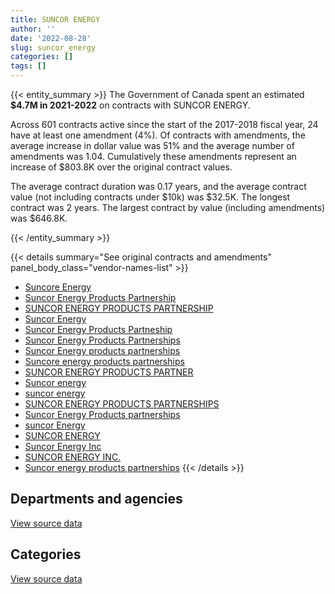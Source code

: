 ```yaml
---
title: SUNCOR ENERGY
author: ''
date: '2022-08-28'
slug: suncor_energy
categories: []
tags: []
---
```


<script src="/rmarkdown-libs/htmlwidgets/htmlwidgets.js"></script>
<link href="/rmarkdown-libs/datatables-css/datatables-crosstalk.css" rel="stylesheet" />
<script src="/rmarkdown-libs/datatables-binding/datatables.js"></script>
<script src="/rmarkdown-libs/jquery/jquery-3.6.0.min.js"></script>
<link href="/rmarkdown-libs/dt-core-bootstrap/css/dataTables.bootstrap.min.css" rel="stylesheet" />
<link href="/rmarkdown-libs/dt-core-bootstrap/css/dataTables.bootstrap.extra.css" rel="stylesheet" />
<script src="/rmarkdown-libs/dt-core-bootstrap/js/jquery.dataTables.min.js"></script>
<script src="/rmarkdown-libs/dt-core-bootstrap/js/dataTables.bootstrap.min.js"></script>
<link href="/rmarkdown-libs/crosstalk/css/crosstalk.min.css" rel="stylesheet" />
<script src="/rmarkdown-libs/crosstalk/js/crosstalk.min.js"></script>
<script src="/rmarkdown-libs/htmlwidgets/htmlwidgets.js"></script>
<link href="/rmarkdown-libs/datatables-css/datatables-crosstalk.css" rel="stylesheet" />
<script src="/rmarkdown-libs/datatables-binding/datatables.js"></script>
<script src="/rmarkdown-libs/jquery/jquery-3.6.0.min.js"></script>
<link href="/rmarkdown-libs/dt-core-bootstrap/css/dataTables.bootstrap.min.css" rel="stylesheet" />
<link href="/rmarkdown-libs/dt-core-bootstrap/css/dataTables.bootstrap.extra.css" rel="stylesheet" />
<script src="/rmarkdown-libs/dt-core-bootstrap/js/jquery.dataTables.min.js"></script>
<script src="/rmarkdown-libs/dt-core-bootstrap/js/dataTables.bootstrap.min.js"></script>
<link href="/rmarkdown-libs/crosstalk/css/crosstalk.min.css" rel="stylesheet" />
<script src="/rmarkdown-libs/crosstalk/js/crosstalk.min.js"></script>

{{< entity_summary >}}
The Government of Canada spent an estimated **\$4.7M in 2021-2022** on contracts with SUNCOR ENERGY.

Across 601 contracts active since the start of the 2017-2018 fiscal year, 24 have at least one amendment (4%). Of contracts with amendments, the average increase in dollar value was 51% and the average number of amendments was 1.04. Cumulatively these amendments represent an increase of \$803.8K over the original contract values.

The average contract duration was 0.17 years, and the average contract value (not including contracts under \$10k) was \$32.5K. The longest contract was 2 years. The largest contract by value (including amendments) was \$646.8K.

{{< /entity_summary >}}

{{< details summary="See original contracts and amendments" panel_body_class="vendor-names-list" >}}
- [Suncore Energy](https://search.open.canada.ca/en/ct/?sort=contract_value_f%20desc&page=1&search_text=%22Suncore%20Energy%22)
- [Suncor Energy Products Partnership](https://search.open.canada.ca/en/ct/?sort=contract_value_f%20desc&page=1&search_text=%22Suncor%20Energy%20Products%20Partnership%22)
- [SUNCOR ENERGY PRODUCTS PARTNERSHIP](https://search.open.canada.ca/en/ct/?sort=contract_value_f%20desc&page=1&search_text=%22SUNCOR%20ENERGY%20PRODUCTS%20PARTNERSHIP%22)
- [Suncor Energy](https://search.open.canada.ca/en/ct/?sort=contract_value_f%20desc&page=1&search_text=%22Suncor%20Energy%22)
- [Suncor Energy Products Partneship](https://search.open.canada.ca/en/ct/?sort=contract_value_f%20desc&page=1&search_text=%22Suncor%20Energy%20Products%20Partneship%22)
- [Suncor Energy Products Partnerships](https://search.open.canada.ca/en/ct/?sort=contract_value_f%20desc&page=1&search_text=%22Suncor%20Energy%20Products%20Partnerships%22)
- [Suncor Energy products partnerships](https://search.open.canada.ca/en/ct/?sort=contract_value_f%20desc&page=1&search_text=%22Suncor%20Energy%20products%20partnerships%22)
- [Suncore energy products partnerships](https://search.open.canada.ca/en/ct/?sort=contract_value_f%20desc&page=1&search_text=%22Suncore%20energy%20products%20partnerships%22)
- [SUNCOR ENERGY PRODUCTS PARTNER](https://search.open.canada.ca/en/ct/?sort=contract_value_f%20desc&page=1&search_text=%22SUNCOR%20ENERGY%20PRODUCTS%20PARTNER%22)
- [Suncor energy](https://search.open.canada.ca/en/ct/?sort=contract_value_f%20desc&page=1&search_text=%22Suncor%20energy%22)
- [suncor energy](https://search.open.canada.ca/en/ct/?sort=contract_value_f%20desc&page=1&search_text=%22suncor%20energy%22)
- [SUNCOR ENERGY PRODUCTS PARTNERSHIPS](https://search.open.canada.ca/en/ct/?sort=contract_value_f%20desc&page=1&search_text=%22SUNCOR%20ENERGY%20PRODUCTS%20PARTNERSHIPS%22)
- [Suncor Energy Products partnerships](https://search.open.canada.ca/en/ct/?sort=contract_value_f%20desc&page=1&search_text=%22Suncor%20Energy%20Products%20partnerships%22)
- [suncor Energy](https://search.open.canada.ca/en/ct/?sort=contract_value_f%20desc&page=1&search_text=%22suncor%20Energy%22)
- [SUNCOR ENERGY](https://search.open.canada.ca/en/ct/?sort=contract_value_f%20desc&page=1&search_text=%22SUNCOR%20ENERGY%22)
- [Suncor Energy Inc](https://search.open.canada.ca/en/ct/?sort=contract_value_f%20desc&page=1&search_text=%22Suncor%20Energy%20Inc%22)
- [SUNCOR ENERGY INC.](https://search.open.canada.ca/en/ct/?sort=contract_value_f%20desc&page=1&search_text=%22SUNCOR%20ENERGY%20INC.%22)
- [Suncor energy products partnerships](https://search.open.canada.ca/en/ct/?sort=contract_value_f%20desc&page=1&search_text=%22Suncor%20energy%20products%20partnerships%22)
{{< /details >}}

## Departments and agencies

<div id="htmlwidget-1" style="width:100%;height:auto;" class="datatables html-widget"></div>
<script type="application/json" data-for="htmlwidget-1">{"x":{"style":"bootstrap","filter":"none","vertical":false,"data":[["<a href=\"/departments/aafc-aac/\">Agriculture and Agri-Food Canada<\/a>","<a href=\"/departments/csc-scc/\">Correctional Service of Canada<\/a>","<a href=\"/departments/dfo-mpo/\">Fisheries and Oceans Canada<\/a>","<a href=\"/departments/dnd-mdn/\">National Defence<\/a>","<a href=\"/departments/ec/\">Environment and Climate Change Canada<\/a>","<a href=\"/departments/pc/\">Parks Canada<\/a>","<a href=\"/departments/pch/\">Canadian Heritage<\/a>","<a href=\"/departments/phac-aspc/\">Public Health Agency of Canada<\/a>","<a href=\"/departments/tc/\">Transport Canada<\/a>"],[null,null,3760078.52,5315977.36,null,28447.5,null,null,null],[14227.22,79800,1578648.1,2266698.93,null,1546393.13,26366.02,null,16800],[20509.65,298137.07,702553.65,121095.3,20130.18,1149423.96,13224.81,null,21000],[129691.54,382974.8,1789052.52,303810.68,11369.82,2061719.71,75.56,18928.56,21000]],"container":"<table class=\"table table-striped table-hover row-border order-column display\">\n  <thead>\n    <tr>\n      <th>Department<\/th>\n      <th>2018-2019<\/th>\n      <th>2019-2020<\/th>\n      <th>2020-2021<\/th>\n      <th>2021-2022<\/th>\n    <\/tr>\n  <\/thead>\n<\/table>","options":{"order":[[4,"desc"]],"pageLength":10,"autoWidth":true,"columnDefs":[{"targets":1,"render":"function(data, type, row, meta) {\n    return type !== 'display' ? data : DTWidget.formatCurrency(data, \"$\", 2, 3, \",\", \".\", true, null);\n  }"},{"targets":2,"render":"function(data, type, row, meta) {\n    return type !== 'display' ? data : DTWidget.formatCurrency(data, \"$\", 2, 3, \",\", \".\", true, null);\n  }"},{"targets":3,"render":"function(data, type, row, meta) {\n    return type !== 'display' ? data : DTWidget.formatCurrency(data, \"$\", 2, 3, \",\", \".\", true, null);\n  }"},{"targets":4,"render":"function(data, type, row, meta) {\n    return type !== 'display' ? data : DTWidget.formatCurrency(data, \"$\", 2, 3, \",\", \".\", true, null);\n  }"},{"width":"16%","targets":[1,2,3,4]},{"className":"dt-right","targets":[1,2,3,4]}],"orderClasses":false}},"evals":["options.columnDefs.0.render","options.columnDefs.1.render","options.columnDefs.2.render","options.columnDefs.3.render"],"jsHooks":[]}</script>
<p class="text-right">
<a href="https://github.com/GoC-Spending/contracts-data/tree/main/data/out/vendors/suncor_energy/summary_by_fiscal_year_by_department.csv" class="source-data-link btn btn-link">View source data</a>
</p>

## Categories

<div id="htmlwidget-2" style="width:100%;height:auto;" class="datatables html-widget"></div>
<script type="application/json" data-for="htmlwidget-2">{"x":{"style":"bootstrap","filter":"none","vertical":false,"data":[["<a href=\"/categories/defence/\">Defence<\/a>","<a href=\"/categories/transportation_and_logistics/\">Transportation and logistics<\/a>","<a href=\"/categories/industrial_products_and_services/\">Industrial products and services<\/a>"],[5315977.36,3788526.02,null],[2266698.93,3236404.55,25829.92],[121095.3,2129582.54,95396.78],[303810.68,4280202.02,134610.49]],"container":"<table class=\"table table-striped table-hover row-border order-column display\">\n  <thead>\n    <tr>\n      <th>Category<\/th>\n      <th>2018-2019<\/th>\n      <th>2019-2020<\/th>\n      <th>2020-2021<\/th>\n      <th>2021-2022<\/th>\n    <\/tr>\n  <\/thead>\n<\/table>","options":{"order":[[4,"desc"]],"dom":"t","pageLength":30,"autoWidth":true,"columnDefs":[{"targets":1,"render":"function(data, type, row, meta) {\n    return type !== 'display' ? data : DTWidget.formatCurrency(data, \"$\", 2, 3, \",\", \".\", true, null);\n  }"},{"targets":2,"render":"function(data, type, row, meta) {\n    return type !== 'display' ? data : DTWidget.formatCurrency(data, \"$\", 2, 3, \",\", \".\", true, null);\n  }"},{"targets":3,"render":"function(data, type, row, meta) {\n    return type !== 'display' ? data : DTWidget.formatCurrency(data, \"$\", 2, 3, \",\", \".\", true, null);\n  }"},{"targets":4,"render":"function(data, type, row, meta) {\n    return type !== 'display' ? data : DTWidget.formatCurrency(data, \"$\", 2, 3, \",\", \".\", true, null);\n  }"},{"width":"16%","targets":[1,2,3,4]},{"className":"dt-right","targets":[1,2,3,4]}],"orderClasses":false,"lengthMenu":[10,25,30,50,100]}},"evals":["options.columnDefs.0.render","options.columnDefs.1.render","options.columnDefs.2.render","options.columnDefs.3.render"],"jsHooks":[]}</script>
<p class="text-right">
<a href="https://github.com/GoC-Spending/contracts-data/tree/main/data/out/vendors/suncor_energy/summary_by_fiscal_year_by_category.csv" class="source-data-link btn btn-link">View source data</a>
</p>
